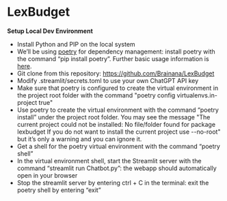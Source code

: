 # LexBudget
**Setup Local Dev Environment**
  - Install Python and PIP on the local system
  - We’ll be using [poetry](https://python-poetry.org/) for dependency management: install poetry with the command “pip install poetry”. Further basic usage information is [here](https://python-poetry.org/docs/basic-usage/).
  - Git clone from this repository: https://github.com/Brainana/LexBudget
  - Modify .streamlit/secrets.toml to use your own ChatGPT API key
  - Make sure that poetry is configured to create the virtual environment in the project root folder with the command "poetry config virtualenvs.in-project true" 
  - Use poetry to create the virtual environment with the command “poetry install” under the project root folder. You may see the message "The current project could not be installed: No file/folder found for package lexbudget If you do not want to install the current project use --no-root" but it’s only a warning and you can ignore it.
  - Get a shell for the poetry virtual environment with the command “poetry shell”
  - In the virtual environment shell, start the Streamlit server with the command “streamlit run Chatbot.py”: the webapp should automatically open in your browser 
  - Stop the streamlit server by entering ctrl + C in the terminal: exit the poetry shell by entering “exit”


